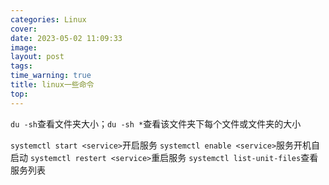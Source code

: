 ```yaml
---
categories: Linux
cover: 
date: 2023-05-02 11:09:33
image: 
layout: post
tags: 
time_warning: true
title: linux一些命令
top: 
---
```


`du -sh`查看文件夹大小；`du -sh *`查看该文件夹下每个文件或文件夹的大小

`systemctl start <service>`开启服务
`systemctl enable <service>`服务开机自启动
`systemctl restert <service>`重启服务
`systemctl list-unit-files`查看服务列表